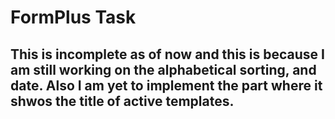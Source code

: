 # FormPlus Task

## This is incomplete as of now and this is because I am still working on the alphabetical sorting, and date. Also I am yet to implement the part where it shwos the title of active templates.
